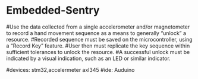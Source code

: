 # Embedded-Sentry
#Use the data collected from a single accelerometer and/or magnetometer to record a hand movement sequence as a means to generally “unlock” a resource.
#Recorded sequence must be saved on the microcontroller, using a “Record Key”
feature.
#User then must replicate the key sequence within sufficient tolerances to unlock
the resource.
#A successful unlock must be indicated by a visual indication, such as an LED or
similar indicator.

#devices: stm32,accelermeter axl345
#ide: Auduino
